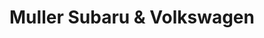 ---
title: "Muller Subaru & Volkswagen"
url: /highland-park/muller-subaru-und-volkswagen/
shop: Autohaus
---